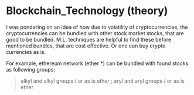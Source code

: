 # Blockchain_Technology (theory)

I was pondering on an idea of how due to volatility of cryptocurrencies, the cryptocurrencies can be bundled with other stock market stocks, that are good to be bundled.
M.L. techniques are helpful to find these before mentioned bundles, that are cost effective. Or one can buy crypto currencies as is.

For example, ethereum network (ether *) can be bundled with found stocks as following groups: 
> alkyl and alkyl groups / or as is ether ; 
> aryl and aryl groups / or as is ether
